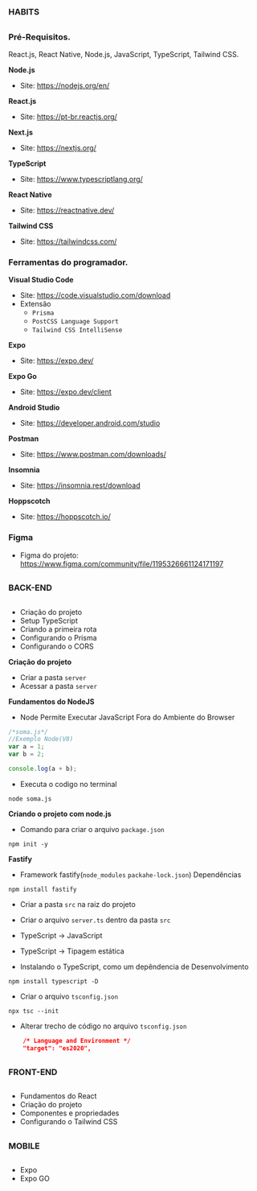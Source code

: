 ##
### HABITS
##

### Pré-Requisitos.

React.js, React Native, Node.js, JavaScript, TypeScript, Tailwind CSS.

**Node.js**
- Site: https://nodejs.org/en/

**React.js**
- Site: https://pt-br.reactjs.org/

**Next.js**
- Site: https://nextjs.org/

**TypeScript**
- Site: https://www.typescriptlang.org/

**React Native**
- Site: https://reactnative.dev/

**Tailwind CSS**
- Site: https://tailwindcss.com/


### Ferramentas do programador.

**Visual Studio Code**
- Site: https://code.visualstudio.com/download
- Extensão
    - `Prisma`
    - `PostCSS Language Support`
    - `Tailwind CSS IntelliSense`

**Expo**
- Site: https://expo.dev/

**Expo Go**
- Site: https://expo.dev/client

**Android Studio**
- Site: https://developer.android.com/studio

**Postman**
- Site: https://www.postman.com/downloads/

**Insomnia**
- Site: https://insomnia.rest/download

**Hoppscotch**
- Site: https://hoppscotch.io/



### Figma
- Figma do projeto: https://www.figma.com/community/file/1195326661124171197


##
### BACK-END
##


- Criação do projeto
- Setup TypeScript
- Criando a primeira rota
- Configurando o Prisma
- Configurando o CORS

**Criação do projeto**

- Criar a pasta `server`
- Acessar a pasta `server`

**Fundamentos do NodeJS**

- Node Permite Executar JavaScript Fora do Ambiente do Browser
```js
/*soma.js*/
//Exemplo Node(V8)
var a = 1;
var b = 2;

console.log(a + b);
```

- Executa o codigo no terminal
```
node soma.js
```

**Criando o projeto com node.js**

- Comando para criar o arquivo `package.json`
```
npm init -y
```

**Fastify**

- Framework fastify(`node_modules` `packahe-lock.json`) Dependências
```
npm install fastify
```

- Criar a pasta `src` na raiz do projeto
- Criar o arquivo `server.ts` dentro da pasta `src`
- TypeScript -> JavaScript
- TypeScript -> Tipagem estática

- Instalando o TypeScript, como um depêndencia de Desenvolvimento
```
npm install typescript -D
```

- Criar o arquivo `tsconfig.json`
```
npx tsc --init
```

- Alterar trecho de código no arquivo `tsconfig.json`
```json
    /* Language and Environment */
    "target": "es2020",   
```











##
### FRONT-END
##


- Fundamentos do React
- Criação do projeto
- Componentes e propriedades
- Configurando o Tailwind CSS


##
### MOBILE
##

- Expo
- Expo GO








